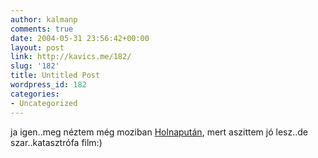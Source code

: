 ```yaml
---
author: kalmanp
comments: true
date: 2004-05-31 23:56:42+00:00
layout: post
link: http://kavics.me/182/
slug: '182'
title: Untitled Post
wordpress_id: 182
categories:
- Uncategorized
---
```


ja igen..meg néztem még moziban [Holnapután](http://www.freeweb.hu/miertnem/kistarcsa.jpg), mert aszittem jó lesz..de szar..katasztrófa film:)
